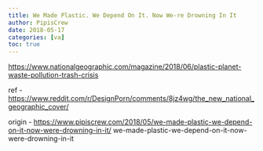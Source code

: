 ```yaml
---
title: We Made Plastic. We Depend On It. Now We-re Drowning In It
author: PipisCrew
date: 2018-05-17
categories: [va]
toc: true
---
```


https://www.nationalgeographic.com/magazine/2018/06/plastic-planet-waste-pollution-trash-crisis

ref - https://www.reddit.com/r/DesignPorn/comments/8jz4wg/the_new_national_geographic_cover/

origin - https://www.pipiscrew.com/2018/05/we-made-plastic-we-depend-on-it-now-were-drowning-in-it/ we-made-plastic-we-depend-on-it-now-were-drowning-in-it